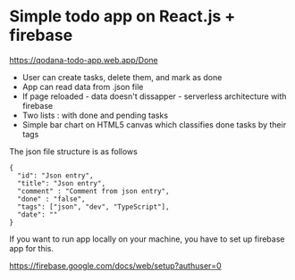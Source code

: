 # Simple todo app on React.js + firebase

https://qodana-todo-app.web.app/Done

* User can create tasks, delete them, and mark as done
* App can read data from .json file
* If page reloaded - data doesn't dissapper - serverless architecture with firebase
* Two lists : with done and pending tasks
* Simple bar chart on HTML5 canvas which classifies done tasks by their tags

The json file structure is as follows

```
{
  "id": "Json entry",
  "title": "Json entry",
  "comment" : "Comment from json entry",
  "done" : "false",
  "tags": ["json", "dev", "TypeScript"],
  "date": ""
}
```

If you want to run app locally on your machine, you have to set up firebase app for this.

https://firebase.google.com/docs/web/setup?authuser=0
